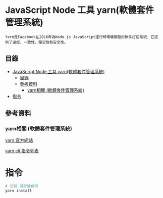 # JavaScript Node 工具 yarn(軟體套件管理系統)

```
Yarn是Facebook在2016年為Node.js JavaScript運行時環境開發的軟件打包系統，它提供了速度，一致性，穩定性和安全性。
```

## 目錄

- [JavaScript Node 工具 yarn(軟體套件管理系統)](#javascript-node-工具-yarn軟體套件管理系統)
	- [目錄](#目錄)
	- [參考資料](#參考資料)
		- [yarn相關 (軟體套件管理系統)](#yarn相關-軟體套件管理系統)
- [指令](#指令)

## 參考資料

### yarn相關 (軟體套件管理系統)

[yarn 官方網站](https://yarnpkg.com/)

[yarn cli 指令列表](https://yarnpkg.com/cli/install)

# 指令

```bash
# 安裝 項目依賴項
yarn install
```
